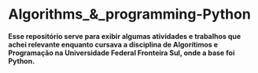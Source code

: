 # Algorithms_&_programming-Python

#### Esse repositório serve para exibir algumas atividades e trabalhos que achei relevante enquanto cursava a disciplina de Algorítimos e Programação na Universidade Federal Fronteira Sul, onde a base foi Python.
